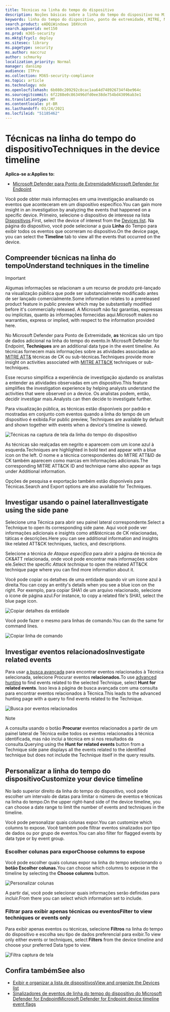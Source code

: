 ```yaml
---
title: Técnicas na linha do tempo do dispositivo
description: Noções básicas sobre a linha do tempo do dispositivo no Microsoft Defender para Ponto de Extremidade
keywords: linha do tempo do dispositivo, ponto de extremidade, MITRE, MITRE ATT&CK, técnicas, táticas
search.product: eADQiWindows 10XVcnh
search.appverid: met150
ms.prod: m365-security
ms.mktglfcycl: deploy
ms.sitesec: library
ms.pagetype: security
ms.author: maccruz
author: schmurky
localization_priority: Normal
manager: dansimp
audience: ITPro
ms.collection: M365-security-compliance
ms.topic: article
ms.technology: mde
ms.openlocfilehash: 6b080c209292c8cac1aa64d748926734f4be964c
ms.sourcegitcommit: 6f2288e0c863496dfd0ee38de754bd43096ab3e1
ms.translationtype: MT
ms.contentlocale: pt-BR
ms.lasthandoff: 03/24/2021
ms.locfileid: "51185462"
---
```

# <a name="techniques-in-the-device-timeline"></a><span data-ttu-id="f8c04-104">Técnicas na linha do tempo do dispositivo</span><span class="sxs-lookup"><span data-stu-id="f8c04-104">Techniques in the device timeline</span></span>


<span data-ttu-id="f8c04-105">**Aplica-se a:**</span><span class="sxs-lookup"><span data-stu-id="f8c04-105">**Applies to:**</span></span>
- [<span data-ttu-id="f8c04-106">Microsoft Defender para Ponto de Extremidade</span><span class="sxs-lookup"><span data-stu-id="f8c04-106">Microsoft Defender for Endpoint</span></span>](https://go.microsoft.com/fwlink/p/?linkid=2154037)


<span data-ttu-id="f8c04-107">Você pode obter mais informações em uma investigação analisando os eventos que aconteceram em um dispositivo específico.</span><span class="sxs-lookup"><span data-stu-id="f8c04-107">You can gain more insight in an investigation by analyzing the events that happened on a specific device.</span></span> <span data-ttu-id="f8c04-108">Primeiro, selecione o dispositivo de interesse na lista [Dispositivos](machines-view-overview.md).</span><span class="sxs-lookup"><span data-stu-id="f8c04-108">First, select the device of interest from the [Devices list](machines-view-overview.md).</span></span> <span data-ttu-id="f8c04-109">Na página do dispositivo, você pode selecionar a guia **Linha** do Tempo para exibir todos os eventos que ocorreram no dispositivo.</span><span class="sxs-lookup"><span data-stu-id="f8c04-109">On the device page, you can select the **Timeline** tab to view all the events that occurred on the device.</span></span>

## <a name="understand-techniques-in-the-timeline"></a><span data-ttu-id="f8c04-110">Compreender técnicas na linha do tempo</span><span class="sxs-lookup"><span data-stu-id="f8c04-110">Understand techniques in the timeline</span></span>

>[!IMPORTANT]
><span data-ttu-id="f8c04-111">Algumas informações se relacionam a um recurso de produto pré-lançado na visualização pública que pode ser substancialmente modificado antes de ser lançado comercialmente.</span><span class="sxs-lookup"><span data-stu-id="f8c04-111">Some information relates to a prereleased product feature in public preview which may be substantially modified before it's commercially released.</span></span> <span data-ttu-id="f8c04-112">A Microsoft não faz garantias, expressas ou implícitas, quanto às informações fornecidas aqui.</span><span class="sxs-lookup"><span data-stu-id="f8c04-112">Microsoft makes no warranties, express or implied, with respect to the information provided here.</span></span>

<span data-ttu-id="f8c04-113">No Microsoft Defender para Ponto de Extremidade, **as** técnicas são um tipo de dados adicional na linha do tempo do evento.</span><span class="sxs-lookup"><span data-stu-id="f8c04-113">In Microsoft Defender for Endpoint, **Techniques** are an additional data type in the event timeline.</span></span> <span data-ttu-id="f8c04-114">As técnicas fornecem mais informações sobre as atividades associadas ao [MITRE ATT&](https://attack.mitre.org/) técnicas de CK ou sub-técnicas.</span><span class="sxs-lookup"><span data-stu-id="f8c04-114">Techniques provide more insight on activities associated with [MITRE ATT&CK](https://attack.mitre.org/) techniques or sub-techniques.</span></span> 

<span data-ttu-id="f8c04-115">Esse recurso simplifica a experiência de investigação ajudando os analistas a entender as atividades observadas em um dispositivo.</span><span class="sxs-lookup"><span data-stu-id="f8c04-115">This feature simplifies the investigation experience by helping analysts understand the activities that were observed on a device.</span></span> <span data-ttu-id="f8c04-116">Os analistas podem, então, decidir investigar mais.</span><span class="sxs-lookup"><span data-stu-id="f8c04-116">Analysts can then decide to investigate further.</span></span>

<span data-ttu-id="f8c04-117">Para visualização pública, as técnicas estão disponíveis por padrão e mostradas em conjunto com eventos quando a linha do tempo de um dispositivo é exibida.</span><span class="sxs-lookup"><span data-stu-id="f8c04-117">For public preview, Techniques are available by default and shown together with events when a device's timeline is viewed.</span></span> 

![Técnicas na captura de tela da linha do tempo do dispositivo](images/device-timeline-2.png)

<span data-ttu-id="f8c04-119">As técnicas são realçadas em negrito e aparecem com um ícone azul à esquerda.</span><span class="sxs-lookup"><span data-stu-id="f8c04-119">Techniques are highlighted in bold text and appear with a blue icon on the left.</span></span> <span data-ttu-id="f8c04-120">O nome e a técnica correspondentes do MITRE ATT&ID de CK também aparecem como marcas em Informações adicionais.</span><span class="sxs-lookup"><span data-stu-id="f8c04-120">The corresponding MITRE ATT&CK ID and technique name also appear as tags under Additional information.</span></span> 

<span data-ttu-id="f8c04-121">Opções de pesquisa e exportação também estão disponíveis para Técnicas.</span><span class="sxs-lookup"><span data-stu-id="f8c04-121">Search and Export options are also available for Techniques.</span></span>

## <a name="investigate-using-the-side-pane"></a><span data-ttu-id="f8c04-122">Investigar usando o painel lateral</span><span class="sxs-lookup"><span data-stu-id="f8c04-122">Investigate using the side pane</span></span>

<span data-ttu-id="f8c04-123">Selecione uma Técnica para abrir seu painel lateral correspondente.</span><span class="sxs-lookup"><span data-stu-id="f8c04-123">Select a Technique to open its corresponding side pane.</span></span> <span data-ttu-id="f8c04-124">Aqui você pode ver informações adicionais e insights como att&técnicas de CK relacionadas, táticas e descrições.</span><span class="sxs-lookup"><span data-stu-id="f8c04-124">Here you can see additional information and insights like related ATT&CK techniques, tactics, and descriptions.</span></span> 

<span data-ttu-id="f8c04-125">Selecione a técnica *de Ataque específica* para abrir a página de técnica de CK&ATT relacionada, onde você pode encontrar mais informações sobre ele.</span><span class="sxs-lookup"><span data-stu-id="f8c04-125">Select the specific *Attack technique* to open the related ATT&CK technique page where you can find more information about it.</span></span>

<span data-ttu-id="f8c04-126">Você pode copiar os detalhes de uma entidade quando vir um ícone azul à direita.</span><span class="sxs-lookup"><span data-stu-id="f8c04-126">You can copy an entity's details when you see a blue icon on the right.</span></span> <span data-ttu-id="f8c04-127">Por exemplo, para copiar SHA1 de um arquivo relacionado, selecione o ícone de página azul.</span><span class="sxs-lookup"><span data-stu-id="f8c04-127">For instance, to copy a related file's SHA1, select the blue page icon.</span></span>

![Copiar detalhes da entidade](images/techniques-side-pane-clickable.png)

<span data-ttu-id="f8c04-129">Você pode fazer o mesmo para linhas de comando.</span><span class="sxs-lookup"><span data-stu-id="f8c04-129">You can do the same for command lines.</span></span>

![Copiar linha de comando](images/techniques-side-pane-command.png)


## <a name="investigate-related-events"></a><span data-ttu-id="f8c04-131">Investigar eventos relacionados</span><span class="sxs-lookup"><span data-stu-id="f8c04-131">Investigate related events</span></span>

<span data-ttu-id="f8c04-132">Para usar [a busca avançada](advanced-hunting-overview.md) para encontrar eventos relacionados à Técnica selecionada, selecione Procurar eventos **relacionados.**</span><span class="sxs-lookup"><span data-stu-id="f8c04-132">To use [advanced hunting](advanced-hunting-overview.md) to find events related to the selected Technique, select **Hunt for related events**.</span></span> <span data-ttu-id="f8c04-133">Isso leva à página de busca avançada com uma consulta para encontrar eventos relacionados à Técnica.</span><span class="sxs-lookup"><span data-stu-id="f8c04-133">This leads to the advanced hunting page with a query to find events related to the Technique.</span></span>

![Busca por eventos relacionados](images/techniques-hunt-for-related-events.png)

>[!NOTE]
><span data-ttu-id="f8c04-135">A consulta usando o botão **Procurar** eventos relacionados a partir de um painel lateral de Técnica exibe todos os eventos relacionados à técnica identificada, mas não inclui a técnica em si nos resultados da consulta.</span><span class="sxs-lookup"><span data-stu-id="f8c04-135">Querying using the **Hunt for related events** button from a Technique side pane displays all the events related to the identified technique but does not include the Technique itself in the query results.</span></span>


## <a name="customize-your-device-timeline"></a><span data-ttu-id="f8c04-136">Personalizar a linha do tempo do dispositivo</span><span class="sxs-lookup"><span data-stu-id="f8c04-136">Customize your device timeline</span></span>

<span data-ttu-id="f8c04-137">No lado superior direito da linha do tempo do dispositivo, você pode escolher um intervalo de datas para limitar o número de eventos e técnicas na linha do tempo.</span><span class="sxs-lookup"><span data-stu-id="f8c04-137">On the upper right-hand side of the device timeline, you can choose a date range to limit the number of events and techniques in the timeline.</span></span> 

<span data-ttu-id="f8c04-138">Você pode personalizar quais colunas expor.</span><span class="sxs-lookup"><span data-stu-id="f8c04-138">You can customize which columns to expose.</span></span> <span data-ttu-id="f8c04-139">Você também pode filtrar eventos sinalizados por tipo de dados ou por grupo de eventos.</span><span class="sxs-lookup"><span data-stu-id="f8c04-139">You can also filter for flagged events by data type or by event group.</span></span>

### <a name="choose-columns-to-expose"></a><span data-ttu-id="f8c04-140">Escolher colunas para expor</span><span class="sxs-lookup"><span data-stu-id="f8c04-140">Choose columns to expose</span></span>
<span data-ttu-id="f8c04-141">Você pode escolher quais colunas expor na linha do tempo selecionando o **botão Escolher colunas.**</span><span class="sxs-lookup"><span data-stu-id="f8c04-141">You can choose which columns to expose in the timeline by selecting the **Choose columns** button.</span></span>

![Personalizar colunas](images/filter-customize-columns.png)

<span data-ttu-id="f8c04-143">A partir daí, você pode selecionar quais informações serão definidas para incluir.</span><span class="sxs-lookup"><span data-stu-id="f8c04-143">From there you can select which information set to include.</span></span>

### <a name="filter-to-view-techniques-or-events-only"></a><span data-ttu-id="f8c04-144">Filtrar para exibir apenas técnicas ou eventos</span><span class="sxs-lookup"><span data-stu-id="f8c04-144">Filter to view techniques or events only</span></span>

<span data-ttu-id="f8c04-145">Para exibir apenas eventos ou técnicas, selecione **Filtros** na linha do tempo do dispositivo e escolha seu tipo de dados preferencial para exibir.</span><span class="sxs-lookup"><span data-stu-id="f8c04-145">To view only either events or techniques, select **Filters** from the device timeline and choose your preferred Data type to view.</span></span>

![Filtra captura de tela](images/device-timeline-filters.png)



## <a name="see-also"></a><span data-ttu-id="f8c04-147">Confira também</span><span class="sxs-lookup"><span data-stu-id="f8c04-147">See also</span></span>
- [<span data-ttu-id="f8c04-148">Exibir e organizar a lista de dispositivos</span><span class="sxs-lookup"><span data-stu-id="f8c04-148">View and organize the Devices list</span></span>](machines-view-overview.md)
- [<span data-ttu-id="f8c04-149">Sinalizadores de eventos de linha do tempo do dispositivo do Microsoft Defender for Endpoint</span><span class="sxs-lookup"><span data-stu-id="f8c04-149">Microsoft Defender for Endpoint device timeline event flags</span></span>](device-timeline-event-flag.md) 


 
